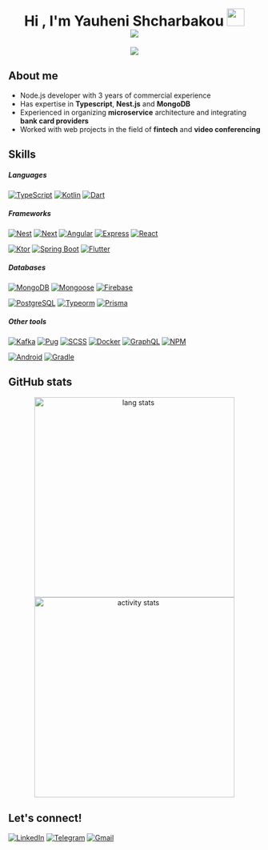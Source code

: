 <h1 align="center">
    Hi , I'm Yauheni Shcharbakou <img src="https://media.giphy.com/media/hvRJCLFzcasrR4ia7z/giphy.gif" width="35">
    <br/>
    <img src="https://user-images.githubusercontent.com/73097560/115834477-dbab4500-a447-11eb-908a-139a6edaec5c.gif">
</h1>

<p align="center">
    <a href="https://github.com/DenverCoder1/readme-typing-svg">
        <img src="https://readme-typing-svg.herokuapp.com?font=Time+New+Roman&amp;color=cyan&amp;size=25&amp;center=true&amp;vCenter=true&amp;width=600&amp;height=100&amp;lines=Yauheni+Shcharbakou...♥++;Node.js+Developer;3+years+of+commercial+experience;Active+Learner/Researcher">
    </a>
</p>

## About me

- Node.js developer with 3 years of commercial experience
- Has expertise in **Typescript**, **Nest.js** and **MongoDB**
- Experienced in organizing **microservice** architecture and integrating **bank card providers**
- Worked with web projects in the field of **fintech** and **video conferencing**

## Skills

##### Languages

[![TypeScript](https://img.shields.io/badge/TypeScript-3178c6?style=for-the-badge&logo=typescript&logoColor=white)](https://www.typescriptlang.org/)
[![Kotlin](https://img.shields.io/badge/Kotlin-A97BFF?&style=for-the-badge&logo=kotlin&logoColor=white)](https://kotlinlang.org/)
[![Dart](https://img.shields.io/badge/Dart-00B4AB?style=for-the-badge&logo=dart&logoColor=white)](https://dart.dev/)

##### Frameworks

[![Nest](https://img.shields.io/badge/nestjs-E0234E?style=for-the-badge&logo=nestjs&logoColor=white)](https://nestjs.com/)
[![Next](https://img.shields.io/badge/next%20js-000000?style=for-the-badge&logo=nextdotjs&logoColor=white)](https://nextjs.org/)
[![Angular](https://img.shields.io/badge/angular-DD0031?style=for-the-badge&logo=angular&logoColor=white)](https://angular.io/)
[![Express](https://img.shields.io/badge/Express%20js-000000?style=for-the-badge&logo=express&logoColor=white)]()
[![React](https://img.shields.io/badge/React-20232A?style=for-the-badge&logo=react&logoColor=61DAFB)]()

[![Ktor](https://img.shields.io/badge/ktor-A97BFF?style=for-the-badge&logo=ktor&logoColor=white)]()
[![Spring Boot](https://img.shields.io/badge/Spring_Boot-6DB33F?style=for-the-badge&logo=spring-boot&logoColor=white)]()
[![Flutter](https://img.shields.io/badge/flutter-02569B?style=for-the-badge&logo=flutter&logoColor=white)](https://flutter.dev/)

##### Databases

[![MongoDB](https://img.shields.io/badge/mongodb-4EA94B?style=for-the-badge&logo=mongodb&logoColor=white)]()
[![Mongoose](https://img.shields.io/badge/mongoose-3DAC84?style=for-the-badge&logo=mongoose&logoColor=white)]()
[![Firebase](https://img.shields.io/badge/firebase-ffca28?style=for-the-badge&logo=firebase&logoColor=black)]()

[![PostgreSQL](https://img.shields.io/badge/postgresql-316192?style=for-the-badge&logo=postgresql&logoColor=white)]()
[![Typeorm](https://img.shields.io/badge/typeorm-9C9C9C?style=for-the-badge&logo=typeorm&logoColor=white)]()
[![Prisma](https://img.shields.io/badge/prisma-0c344b?style=for-the-badge&logo=prisma&logoColor=white)]()

##### Other tools

[![Kafka](https://img.shields.io/badge/Apache_Kafka-231F20?style=for-the-badge&logo=apache-kafka&logoColor=white)]()
[![Pug](https://img.shields.io/badge/pug-a86454?style=for-the-badge&logo=pug&logoColor=white)]()
[![SCSS](https://img.shields.io/badge/sass-c6538c?style=for-the-badge&logo=sass&logoColor=white)]()
[![Docker](https://img.shields.io/badge/Docker-2CA5E0?style=for-the-badge&logo=docker&logoColor=white)]()
[![GraphQL](https://img.shields.io/badge/GraphQl-E10098?style=for-the-badge&logo=graphql&logoColor=white)]()
[![NPM](https://img.shields.io/badge/npm-CB3837?style=for-the-badge&logo=npm&logoColor=white)]()

[![Android](https://img.shields.io/badge/Android-3DDC84?style=for-the-badge&logo=android&logoColor=white)](https://developer.android.com/)
[![Gradle](https://img.shields.io/badge/gradle-02303A?style=for-the-badge&logo=gradle&logoColor=white)]()

## GitHub stats

<div align="center">
    <a href="https://github.com/yauheni-shcharbakou/">
        <img 
            src="https://github-readme-stats.vercel.app/api/top-langs?username=yauheni-shcharbakou&amp;show_icons=true&amp;locale=en&amp;layout=pie&langs_count=12&amp;line_height=20&amp;title_color=7A7ADB&amp;icon_color=2234AE&amp;text_color=D3D3D3&amp;bg_color=0,000000,130F40" 
            height="400"
            alt="lang stats"
        >
    </a>
    <a href="https://github.com/yauheni-shcharbakou/">
        <img 
            src="https://github-readme-stats.vercel.app/api?username=yauheni-shcharbakou&amp;include_all_commits=true&amp;count_private=true&amp;show_icons=true&show=reviews,discussions_started,discussions_answered,prs_merged,prs_merged_percentage&rank_icon=github&hide_rank=true&amp;line_height=20&amp;title_color=7A7ADB&amp;icon_color=2234AE&amp;text_color=D3D3D3&amp;bg_color=0,000000,130F40" 
            height="400"
            alt="activity stats"
        >
    </a>
</div>

## Let's connect!

[![LinkedIn](https://img.shields.io/badge/LinkedIn-0077B5?style=for-the-badge&logo=linkedin&logoColor=white)](https://www.linkedin.com/in/yauheni-shcharbakou)
[![Telegram](https://img.shields.io/badge/Telegram-2CA5E0?style=for-the-badge&logo=telegram&logoColor=white)](https://t.me/geneva_empire)
[![Gmail](https://img.shields.io/badge/Gmail-D14836?style=for-the-badge&logo=gmail&logoColor=white)](mailto:iipekolict@gmail.com)
